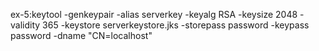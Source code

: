 ex-5:keytool -genkeypair -alias serverkey -keyalg RSA -keysize 2048 -validity 365 -keystore serverkeystore.jks -storepass password -keypass password -dname "CN=localhost"
